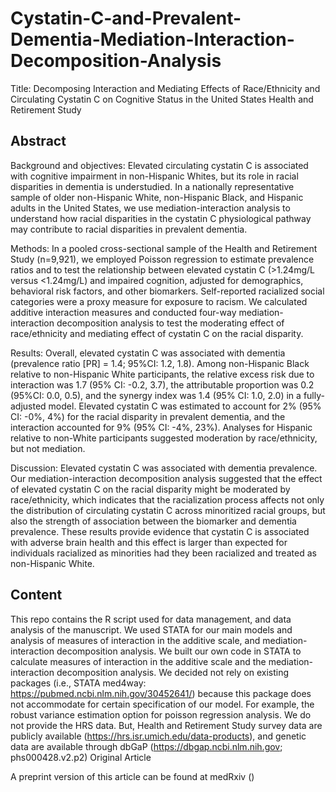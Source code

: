 # Cystatin-C-and-Prevalent-Dementia-Mediation-Interaction-Decomposition-Analysis

Title: Decomposing Interaction and Mediating Effects of Race/Ethnicity and Circulating Cystatin C on Cognitive Status in the United States Health and Retirement Study

## Abstract

Background and objectives: Elevated circulating cystatin C is associated with cognitive impairment in non-Hispanic Whites, but its role in racial disparities in dementia is understudied. In a nationally representative sample of older non-Hispanic White, non-Hispanic Black, and Hispanic adults in the United States, we use mediation-interaction analysis to understand how racial disparities in the cystatin C physiological pathway may contribute to racial disparities in prevalent dementia.

Methods: In a pooled cross-sectional sample of the Health and Retirement Study (n=9,921), we employed Poisson regression to estimate prevalence ratios and to test the relationship between elevated cystatin C (>1.24mg/L versus <1.24mg/L) and impaired cognition, adjusted for demographics, behavioral risk factors, and other biomarkers. Self-reported racialized social categories were a proxy measure for exposure to racism. We calculated additive interaction measures and conducted four-way mediation-interaction decomposition analysis to test the moderating effect of race/ethnicity and mediating effect of cystatin C on the racial disparity.

Results: Overall, elevated cystatin C was associated with dementia (prevalence ratio [PR] = 1.4; 95%CI: 1.2, 1.8). Among non-Hispanic Black relative to non-Hispanic White participants, the relative excess risk due to interaction was 1.7 (95% CI: -0.2, 3.7), the attributable proportion was 0.2 (95%CI: 0.0, 0.5), and the synergy index was 1.4 (95% CI: 1.0, 2.0) in a fully-adjusted model. Elevated cystatin C was estimated to account for 2% (95% CI: -0%, 4%) for the racial disparity in prevalent dementia, and the interaction accounted for 9% (95% CI: -4%, 23%). Analyses for Hispanic relative to non-White participants suggested moderation by race/ethnicity, but not mediation.

Discussion: Elevated cystatin C was associated with dementia prevalence. Our mediation-interaction decomposition analysis suggested that the effect of elevated cystatin C on the racial disparity might be moderated by race/ethnicity, which indicates that the racialization process affects not only the distribution of circulating cystatin C across minoritized racial groups, but also the strength of association between the biomarker and dementia prevalence. These results provide evidence that cystatin C is associated with adverse brain health and this effect is larger than expected for individuals racialized as minorities had they been racialized and treated as non-Hispanic White.

## Content

This repo contains the R script used for data management, and data analysis of the manuscript. We used STATA for our main models and analysis of measures of interaction in the additive scale, and mediation-interaction decomposition analysis. We built our own code in STATA to calculate measures of interaction in the additive scale and the mediation-interaction decomposition analysis. We decided not rely on existing packages (i.e., STATA med4way: https://pubmed.ncbi.nlm.nih.gov/30452641/) because this package does not accommodate for certain specification of our model. For example, the robust variance estimation option for poisson regression analysis. We do not provide the HRS data. But, Health and Retirement Study survey data are publicly available (https://hrs.isr.umich.edu/data-products), and genetic data are available through dbGaP (https://dbgap.ncbi.nlm.nih.gov; phs000428.v2.p2)
Original Article

A preprint version of this article can be found at medRxiv ()
